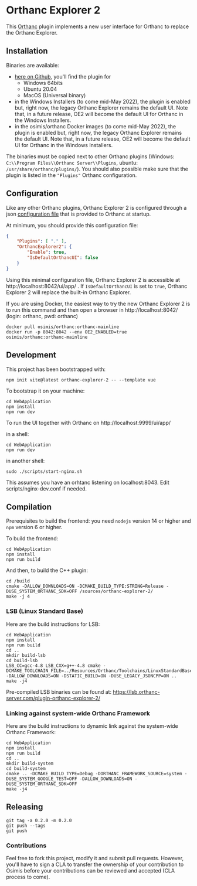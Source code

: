 # Orthanc Explorer 2

This [Orthanc](https://www.orthanc-server.com) plugin implements a new 
user interface for Orthanc to replace the Orthanc Explorer.

## Installation

Binaries are available:
- [here on Github](https://github.com/orthanc-server/orthanc-explorer-2/releases), you'll find the plugin for
  - Windows 64bits
  - Ubuntu 20.04
  - MacOS (Universal binary)
- in the Windows Installers (to come mid-May 2022),
  the plugin is enabled but, right now, the legacy Orthanc Explorer 
  remains the default UI.  Note that, in a future release, OE2 will become the default UI for Orthanc in the Windows Installers.
- in the osimis/orthanc Docker images (to come mid-May 2022),
  the plugin is enabled but, right now, the legacy Orthanc Explorer 
  remains the default UI.  Note that, in a future release, OE2 will become the default UI for Orthanc in the Windows Installers.

The binaries must be copied next to other Orthanc plugins (Windows: `C:\\Program Files\\Orthanc Server\\Plugins`, ubuntu: `/usr/share/orthanc/plugins/`).  You should also possible make sure that the plugin is listed in the `"Plugins"` Orthanc configuration. 

## Configuration

Like any other Orthanc plugins, Orthanc Explorer 2 is configured through
a json [configuration file](Plugin/DefaultConfiguration.json) that is provided to Orthanc at startup.

At minimum, you should provide this configuration file:
```json
{
    "Plugins": [ "." ],
    "OrthancExplorer2": {
        "Enable": true,
        "IsDefaultOrthancUI": false
    }
}
```

Using this minimal configuration file, Orthanc Explorer 2 is
accessible at http://localhost:8042/ui/app/ . If `IsDefaultOrthancUI`
is set to `true`, Orthanc Explorer 2 will replace the built-in Orthanc
Explorer.

If you are using Docker, the easiest way to try the new Orthanc Explorer 2 is to run this command and then open a browser in http://localhost:8042/ (login: orthanc, pwd: orthanc)

```shell
docker pull osimis/orthanc:orthanc-mainline
docker run -p 8042:8042 --env OE2_ENABLED=true  osimis/orthanc:orthanc-mainline
```


## Development

This project has been bootstrapped with:

```shell
npm init vite@latest orthanc-explorer-2 -- --template vue
```

To bootstrap it on your machine:

```shell
cd WebApplication
npm install
npm run dev
```

To run the UI together with Orthanc on http://localhost:9999/ui/app/

in a shell:
```shell
cd WebApplication
npm run dev
``` 

in another shell:
```shell
sudo ./scripts/start-nginx.sh
``` 

This assumes you have an orhtanc listening on localhost:8043.  Edit scripts/nginx-dev.conf if needed.

## Compilation

Prerequisites to build the frontend: you need `nodejs` version 14 or higher and `npm` version 6 or higher.

To build the frontend:

```shell
cd WebApplication
npm install
npm run build
```

And then, to build the C++ plugin:
```
cd /build
cmake -DALLOW_DOWNLOADS=ON -DCMAKE_BUILD_TYPE:STRING=Release -DUSE_SYSTEM_ORTHANC_SDK=OFF /sources/orthanc-explorer-2/
make -j 4
```

### LSB (Linux Standard Base)

Here are the build instructions for LSB:

```
cd WebApplication
npm install
npm run build
cd ..
mkdir build-lsb
cd build-lsb
LSB_CC=gcc-4.8 LSB_CXX=g++-4.8 cmake -DCMAKE_TOOLCHAIN_FILE=../Resources/Orthanc/Toolchains/LinuxStandardBaseToolchain.cmake -DALLOW_DOWNLOADS=ON -DSTATIC_BUILD=ON -DUSE_LEGACY_JSONCPP=ON ..
make -j4
```

Pre-compiled LSB binaries can be found at: https://lsb.orthanc-server.com/plugin-orthanc-explorer-2/

### Linking against system-wide Orthanc Framework

Here are the build instructions to dynamic link against the
system-wide Orthanc Framework:

```
cd WebApplication
npm install
npm run build
cd ..
mkdir build-system
cd build-system
cmake .. -DCMAKE_BUILD_TYPE=Debug -DORTHANC_FRAMEWORK_SOURCE=system -DUSE_SYSTEM_GOOGLE_TEST=OFF -DALLOW_DOWNLOADS=ON -DUSE_SYSTEM_ORTHANC_SDK=OFF
make -j4
```


## Releasing

```
git tag -a 0.2.0 -m 0.2.0
git push --tags
git push
```

### Contributions

Feel free to fork this project, modify it and submit pull requests.  However,
you'll have to sign a CLA to transfer the ownership of your contribution to
Osimis before your contributions can be reviewed and accepted (CLA process to come).
